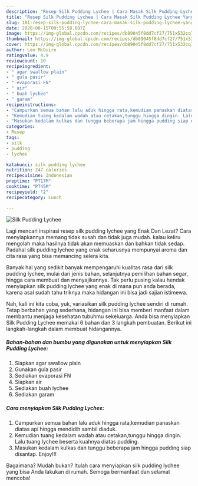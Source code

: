 ```yaml
---
description: "Resep Silk Pudding Lychee | Cara Masak Silk Pudding Lychee Yang Menggugah Selera"
title: "Resep Silk Pudding Lychee | Cara Masak Silk Pudding Lychee Yang Menggugah Selera"
slug: 181-resep-silk-pudding-lychee-cara-masak-silk-pudding-lychee-yang-menggugah-selera
date: 2020-08-15T09:55:58.687Z
image: https://img-global.cpcdn.com/recipes/db89045f8dd7cf27/751x532cq70/silk-pudding-lychee-foto-resep-utama.jpg
thumbnail: https://img-global.cpcdn.com/recipes/db89045f8dd7cf27/751x532cq70/silk-pudding-lychee-foto-resep-utama.jpg
cover: https://img-global.cpcdn.com/recipes/db89045f8dd7cf27/751x532cq70/silk-pudding-lychee-foto-resep-utama.jpg
author: Leo McGuire
ratingvalue: 4.9
reviewcount: 10
recipeingredient:
- " agar swallow plain"
- " gula pasir"
- " evaporasi FN"
- " air"
- " buah lychee"
- " garam"
recipeinstructions:
- "Campurkan semua bahan lalu aduk hingga rata,kemudian panaskan diatas api hingga mendidih sambil diaduk."
- "Kemudian tuang kedalam wadah atau cetakan,tunggu hingga dingin. Lalu tuang lychee beserta kuahnya diatas pudding."
- "Masukan kedalam kulkas dan tunggu beberapa jam hingga pudding siap disantap. Enjoy!!!"
categories:
- Resep
tags:
- silk
- pudding
- lychee

katakunci: silk pudding lychee 
nutrition: 247 calories
recipecuisine: Indonesian
preptime: "PT17M"
cooktime: "PT45M"
recipeyield: "2"
recipecategory: Lunch

---
```



![Silk Pudding Lychee](https://img-global.cpcdn.com/recipes/db89045f8dd7cf27/751x532cq70/silk-pudding-lychee-foto-resep-utama.jpg)

Lagi mencari inspirasi resep silk pudding lychee yang Enak Dan Lezat? Cara menyiapkannya memang tidak susah dan tidak juga mudah. kalau keliru mengolah maka hasilnya tidak akan memuaskan dan bahkan tidak sedap. Padahal silk pudding lychee yang enak seharusnya mempunyai aroma dan cita rasa yang bisa memancing selera kita.

Banyak hal yang sedikit banyak mempengaruhi kualitas rasa dari silk pudding lychee, mulai dari jenis bahan, selanjutnya pemilihan bahan segar, hingga cara membuat dan menyajikannya. Tak perlu pusing kalau hendak menyiapkan silk pudding lychee yang enak di mana pun anda berada, karena asal sudah tahu triknya maka hidangan ini bisa jadi sajian istimewa.




Nah, kali ini kita coba, yuk, variasikan silk pudding lychee sendiri di rumah. Tetap berbahan yang sederhana, hidangan ini bisa memberi manfaat dalam membantu menjaga kesehatan tubuhmu sekeluarga. Anda bisa menyiapkan Silk Pudding Lychee memakai 6 bahan dan 3 langkah pembuatan. Berikut ini langkah-langkah dalam membuat hidangannya.

<!--inarticleads1-->

##### Bahan-bahan dan bumbu yang digunakan untuk menyiapkan Silk Pudding Lychee:

1. Siapkan  agar swallow plain
1. Gunakan  gula pasir
1. Sediakan  evaporasi FN
1. Siapkan  air
1. Sediakan  buah lychee
1. Sediakan  garam




<!--inarticleads2-->

##### Cara menyiapkan Silk Pudding Lychee:

1. Campurkan semua bahan lalu aduk hingga rata,kemudian panaskan diatas api hingga mendidih sambil diaduk.
1. Kemudian tuang kedalam wadah atau cetakan,tunggu hingga dingin. Lalu tuang lychee beserta kuahnya diatas pudding.
1. Masukan kedalam kulkas dan tunggu beberapa jam hingga pudding siap disantap. Enjoy!!!




Bagaimana? Mudah bukan? Itulah cara menyiapkan silk pudding lychee yang bisa Anda lakukan di rumah. Semoga bermanfaat dan selamat mencoba!
